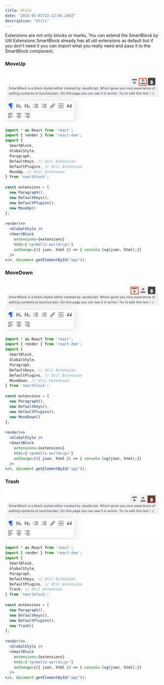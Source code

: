 ```yaml
---
title: Utils
date: "2015-05-01T22:12:03.284Z"
description: "Utils"
---
```


Extensions are not only blocks or marks, You can extend the SmartBlock by Util Extensions
SmartBlock already has all util extensions as default
but if you don't need it you can import what you really need and pass it to the SmartBlock component.

### MoveUp

![](./move-up.png)

```jsx
import * as React from 'react';
import { render } from 'react-dom';
import { 
  SmartBlock, 
  GlobalStyle, 
  Paragraph,
  DefaultKeys, // Util Extension
  DefaultPlugins, // Util Extension
  MoveUp, // Util Extension
} from 'smartblock';

const extensions = [
  new Paragraph(),
  new DefaultKeys(),
  new DefaultPlugins(),
  new MoveUp()
];

render(<>
  <GlobalStyle />
  <SmartBlock 
    extensions={extensions}
    html={'<p>Hello world</p>'}
    onChange={({ json, html }) => { console.log(json, html);}}  
  />
</>, document.getElementById("app"));
```

### MoveDown

![](./move-down.png)

```jsx
import * as React from 'react';
import { render } from 'react-dom';
import { 
  SmartBlock, 
  GlobalStyle, 
  Paragraph,
  DefaultKeys, // Util Extension
  DefaultPlugins, // Util Extension
  MoveDown, // Util Extension
} from 'smartblock';

const extensions = [
  new Paragraph(),
  new DefaultKeys(),
  new DefaultPlugins(),
  new MoveDown()
];

render(<>
  <GlobalStyle />
  <SmartBlock 
    extensions={extensions}
    html={'<p>Hello world</p>'}
    onChange={({ json, html }) => { console.log(json, html);}}  
  />
</>, document.getElementById("app"));
```

### Trash

![](./trash.png)

```jsx
import * as React from 'react';
import { render } from 'react-dom';
import { 
  SmartBlock, 
  GlobalStyle, 
  Paragraph,
  DefaultKeys, // Util Extension
  DefaultPlugins, // Util Extension
  Trash, // Util Extension
} from 'smartblock';

const extensions = [
  new Paragraph(),
  new DefaultKeys(),
  new DefaultPlugins(),
  new Trash()
];

render(<>
  <GlobalStyle />
  <SmartBlock 
    extensions={extensions}
    html={'<p>Hello world</p>'}
    onChange={({ json, html }) => { console.log(json, html);}}  
  />
</>, document.getElementById("app"));
```